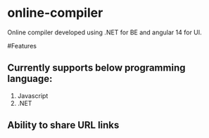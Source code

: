 # online-compiler
Online compiler developed using .NET for BE and angular 14 for UI. 

#Features
## Currently supports below programming language: 
1. Javascript
2. .NET

## Ability to share URL links
